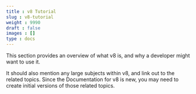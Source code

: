 ```yaml
---
title : v8 Tutorial
slug : v8-tutorial
weight : 9990
draft : false
images : []
type : docs
---
```


This section provides an overview of what v8 is, and why a developer might want to use it.

It should also mention any large subjects within v8, and link out to the related topics.  Since the Documentation for v8 is new, you may need to create initial versions of those related topics.

